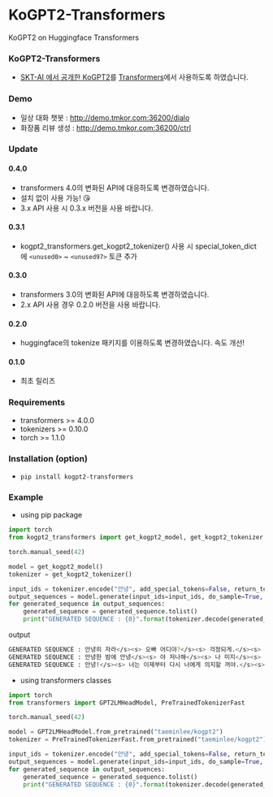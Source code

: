 # KoGPT2-Transformers

KoGPT2 on Huggingface Transformers

### KoGPT2-Transformers

- [SKT-AI 에서 공개한 KoGPT2](https://github.com/SKT-AI/KoGPT2)를 [Transformers](https://github.com/huggingface/transformers)에서 사용하도록 하였습니다.

### Demo

- 일상 대화 챗봇 : http://demo.tmkor.com:36200/dialo
- 화장품 리뷰 생성 : http://demo.tmkor.com:36200/ctrl

### Update

#### 0.4.0

- transformers 4.0의 변화된 API에 대응하도록 변경하였습니다.
- 설치 없이 사용 가능! 😘
- 3.x API 사용 시 0.3.x 버전을 사용 바랍니다.

#### 0.3.1

- kogpt2_transformers.get_kogpt2_tokenizer() 사용 시 special_token_dict 에 `<unused0>` ~ `<unused97>` 토큰 추가

#### 0.3.0

- transformers 3.0의 변화된 API에 대응하도록 변경하였습니다.
- 2.x API 사용 경우 0.2.0 버전을 사용 바랍니다.

#### 0.2.0

- huggingface의 tokenize 패키지를 이용하도록 변경하였습니다. 속도 개선!

#### 0.1.0

- 최초 릴리즈

### Requirements

- transformers >= 4.0.0
- tokenizers >= 0.10.0
- torch >= 1.1.0

### Installation (option)

- `pip install kogpt2-transformers`

### Example 

- using pip package

```python
import torch
from kogpt2_transformers import get_kogpt2_model, get_kogpt2_tokenizer

torch.manual_seed(42)

model = get_kogpt2_model()
tokenizer = get_kogpt2_tokenizer()

input_ids = tokenizer.encode("안녕", add_special_tokens=False, return_tensors="pt")
output_sequences = model.generate(input_ids=input_ids, do_sample=True, max_length=100, num_return_sequences=3)
for generated_sequence in output_sequences:
    generated_sequence = generated_sequence.tolist()
    print("GENERATED SEQUENCE : {0}".format(tokenizer.decode(generated_sequence, clean_up_tokenization_spaces=True)))
```

output

```sh
GENERATED SEQUENCE : 안녕히 자라</s><s> 오빠 어디야?</s><s> 걱정되게.</s><s> 어디야?</s><s> 연락이 안 되네...</s><s> 전화해 꼭</s><s> 내가 전화 꺼 놓을 꺼야?</s><s> 그래 잘 자</s><s> 나 이제 집에 가.</s><s> 잘 자,,,,</s><s> 나 이제 집에 가요</s><s> 전화 꼭 받으세요 기다릴께요 기다릴께요</s><s> 나 이제 잘려구...</s><s> 오빠두 잘래...</s><s> 잘 자</s><s> 너
GENERATED SEQUENCE : 안녕한 밤에 안녕</s><s> 야 저나해</s><s> 나 미지</s><s> 안녕하세요</s><s> 미래캐피탈입니다.</s><s> 최저 연 7</s><s> 누구나 100</s><s> 5000 만까지 당일 송금.</s><s> 연체 자 가능</s><s> 뭐 하시오?</s><s> 나 짐 대전 출발함</s><s> 낼 볼 일 있으시면 들리셔서 차 한 잔 하시며, 차 한 잔 하시삼</s><s> 보고파서.</s><s> 모 해?</s><s> 너가 어제 문자 보냈던 그
GENERATED SEQUENCE : 안녕!</s><s> 너는 이제부터 다시 너에게 의지할 꺼야.</s><s> 난 정말 너를 사랑하고 잇어.</s><s> 너 때문에 많이 아파해서 죽고 싶진 않을 꺼야.</s><s> 정말 너무 힘들다.</s><s> 너의 맘 변하지 않도록 기도할께.</s><s> 사랑해요.</s><s> 젼</s><s> 정말이지 널 믿엇던 약속이 거짓말인 줄 알면서도 더 이상 너에게 의지하지 않을께.</s><s> 정말 너무 힘들어서 살기 어렵다 정말
```

- using transformers classes

```python
import torch
from transformers import GPT2LMHeadModel, PreTrainedTokenizerFast

torch.manual_seed(42)

model = GPT2LMHeadModel.from_pretrained("taeminlee/kogpt2")
tokenizer = PreTrainedTokenizerFast.from_pretrained("taeminlee/kogpt2")

input_ids = tokenizer.encode("안녕", add_special_tokens=False, return_tensors="pt")
output_sequences = model.generate(input_ids=input_ids, do_sample=True, max_length=100, num_return_sequences=3)
for generated_sequence in output_sequences:
    generated_sequence = generated_sequence.tolist()
    print("GENERATED SEQUENCE : {0}".format(tokenizer.decode(generated_sequence, clean_up_tokenization_spaces=True)))
```